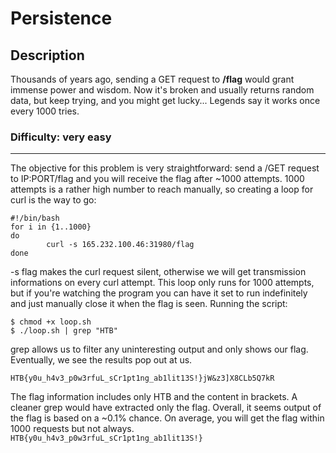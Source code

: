 # Persistence
## Description
Thousands of years ago, sending a GET request to **/flag** would grant immense power and wisdom. Now it's broken and usually returns random data, but keep trying, and you might get lucky... Legends say it works once every 1000 tries.

### Difficulty: very easy
---
The objective for this problem is very straightforward: send a /GET request to IP:PORT/flag and you will receive the flag after ~1000 attempts.  1000 attempts is a rather high number to reach manually, so creating a loop for curl is the way to go:
```
#!/bin/bash
for i in {1..1000}
do
        curl -s 165.232.100.46:31980/flag 
done
```
-s flag makes the curl request silent, otherwise we will get transmission informations on every curl attempt. This loop only runs for 1000 attempts, but if you're watching the program you can have it set to run indefinitely and just manually close it when the flag is seen.
Running the script:
```
$ chmod +x loop.sh
$ ./loop.sh | grep "HTB"
```
grep allows us to filter any uninteresting output and only shows our flag.
Eventually, we see the results pop out at us.
```
HTB{y0u_h4v3_p0w3rfuL_sCr1pt1ng_ab1lit13S!}jW&z3]X8CLb5Q7kR
```
The flag information includes only HTB and the content in brackets. A cleaner grep would have extracted only the flag.
Overall, it seems output of the flag is based on a ~0.1% chance. On average, you will get the flag within 1000 requests but not always.
`HTB{y0u_h4v3_p0w3rfuL_sCr1pt1ng_ab1lit13S!}`